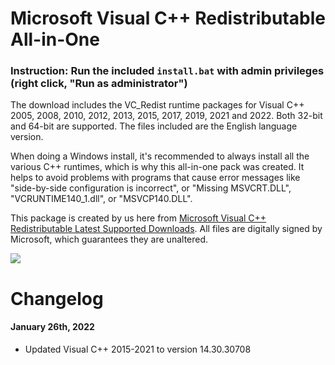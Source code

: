 # Microsoft Visual C++ Redistributable All-in-One

### Instruction: Run the included `install.bat` with admin privileges (right click, "Run as administrator")

The download includes the VC_Redist runtime packages for Visual C++ 2005, 2008, 2010, 2012, 2013, 2015, 2017, 2019, 2021 and 2022. Both 32-bit and 64-bit are supported. The files included are the English language version.

When doing a Windows install, it's recommended to always install all the various C++ runtimes, which is why this all-in-one pack was created. It helps to avoid problems with programs that cause error messages like "side-by-side configuration is incorrect", or "Missing MSVCRT.DLL", "VCRUNTIME140_1.dll", or "MSVCP140.DLL".

This package is created by us here from [Microsoft Visual C++ Redistributable Latest Supported Downloads](https://docs.microsoft.com/en-us/cpp/windows/latest-supported-vc-redist). All files are digitally signed by Microsoft, which guarantees they are unaltered.

<img src="https://raw.githubusercontent.com/nguyendang-dat/vcredist-AiO/main/img/files.png">

# Changelog
#### January 26th, 2022
* Updated Visual C++ 2015-2021 to version 14.30.30708
